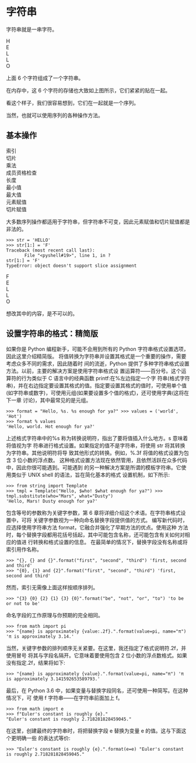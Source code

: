 # 字符串

字符串就是一串字符。

<div class="flex justify-start gap-1">
  <div class="bg-sky-800 w-8 h-8 rounded text-center">H</div>
  <div class="bg-sky-800 w-8 h-8 rounded text-center">E</div>
  <div class="bg-sky-800 w-8 h-8 rounded text-center">L</div>
  <div class="bg-sky-800 w-8 h-8 rounded text-center">L</div>
  <div class="bg-sky-800 w-8 h-8 rounded text-center">O</div>
</div>

上面 6 个字符组成了一个字符串。

在内存中，这 6 个字符的存储也大致如上图所示，它们紧紧的贴在一起。

看这个样子，我们很容易想到，它们在一起就是一个序列。

当然，也就可以使用序列的各种操作方法。

## 基本操作

<div class="flex justify-start gap-1">
  <div class="bg-cyan-800 w-10 h-8 rounded text-center">索引</div>
  <div class="bg-cyan-800 w-10 h-8 rounded text-center">切片</div>
  <div class="bg-cyan-800 w-10 h-8 rounded text-center">乘法</div>
  <div class="bg-cyan-800 w-28 h-8 rounded text-center">成员资格检查</div>
  <div class="bg-cyan-800 w-10 h-8 rounded text-center">长度</div>
  <div class="bg-cyan-800 w-14 h-8 rounded text-center">最小值</div>
  <div class="bg-cyan-800 w-14 h-8 rounded text-center">最大值</div>
  <div class="bg-red-900 w-20 h-8 rounded text-center">元素赋值</div>
  <div class="bg-red-900 w-20 h-8 rounded text-center">切片赋值</div>
</div>

大多数序列操作都适用于字符串，但字符串不可变，因此元素赋值和切片赋值都是非法的。

```python3
>>> str = 'HELLO'
>>> str[1:] = 'F'
Traceback (most recent call last):
       File "<pyshell#19>", line 1, in ?
str[1:] = 'F'
TypeError: object doesn't support slice assignment
```

<div class="flex justify-start gap-1">
  <div class="bg-red-800 w-8 h-8 rounded text-center">F</div>
  <div class="bg-sky-800 w-8 h-8 rounded text-center">E</div>
  <div class="bg-sky-800 w-8 h-8 rounded text-center">L</div>
  <div class="bg-sky-800 w-8 h-8 rounded text-center">L</div>
  <div class="bg-sky-800 w-8 h-8 rounded text-center">O</div>
</div>

想改其中的内容，是不可以的。

## 设置字符串的格式：精简版

如果你是 Python 编程新手，可能不会用到所有的 Python 字符串格式设置选项，因此这里介绍精简版。
将值转换为字符串并设置其格式是一个重要的操作，需要考虑众多不同的需求，因此随着时 间的流逝，Python 提供了多种字符串格式设置方法。以前，主要的解决方案是使用字符串格式设 置运算符——百分号。这个运算符的行为类似于 C 语言中的经典函数 printf:在%左边指定一个字 符串(格式字符串)，并在右边指定要设置其格式的值。指定要设置其格式的值时，可使用单个值(如字符串或数字)，可使用元组(如果要设置多个值的格式)，还可使用字典(这将在下一章 讨论)，其中最常见的是元组。

```python3
>>> format = "Hello, %s. %s enough for ya?" >>> values = ('world', 'Hot')
>>> format % values
'Hello, world. Hot enough for ya?'
```

上述格式字符串中的%s 称为转换说明符，指出了要将值插入什么地方。s 意味着将值视为字 符串进行格式设置。如果指定的值不是字符串，将使用 str 将其转换为字符串。其他说明符将导 致其他形式的转换。例如，%.3f 将值的格式设置为包含 3 位小数的浮点数。
这种格式设置方法现在依然管用，且依然活跃在众多代码中，因此你很可能遇到。可能遇到 的另一种解决方案是所谓的模板字符串。它使用类似于 UNIX shell 的语法，旨在简化基本的格式 设置机制，如下所示:

```python3
>>> from string import Template
>>> tmpl = Template("Hello, $who! $what enough for ya?") >>> tmpl.substitute(who="Mars", what="Dusty")
'Hello, Mars! Dusty enough for ya?'
```

包含等号的参数称为关键字参数，第 6 章将详细介绍这个术语。在字符串格式设置中，可将 关键字参数视为一种向命名替换字段提供值的方式。
编写新代码时，应选择使用字符串方法 format，它融合并强化了早期方法的优点。使用这种 方法时，每个替换字段都用花括号括起，其中可能包含名称，还可能包含有关如何对相应的值进 行转换和格式设置的信息。
在最简单的情况下，替换字段没有名称或将索引用作名称。

```python3
>>> "{}, {} and {}".format("first", "second", "third") 'first, second and third'
>>> "{0}, {1} and {2}".format("first", "second", "third") 'first, second and third'
```

然而，索引无需像上面这样按顺序排列。

```python3
>>> "{3} {0} {2} {1} {3} {0}".format("be", "not", "or", "to") 'to be or not to be'
```

命名字段的工作原理与你预期的完全相同。

```python3
>>> from math import pi
>>> "{name} is approximately {value:.2f}.".format(value=pi, name="π") 'π is approximately 3.14.'
```

当然，关键字参数的排列顺序无关紧要。在这里，我还指定了格式说明符.2f，并使用冒号 将其与字段名隔开。它意味着要使用包含 2 位小数的浮点数格式。如果没有指定.2f，结果将如下:

```python3
>>> "{name} is approximately {value}.".format(value=pi, name="π") 'π is approximately 3.141592653589793.'
```

最后，在 Python 3.6 中，如果变量与替换字段同名，还可使用一种简写。在这种情况下，可 使用 f 字符串——在字符串前面加上 f。

```python3
>>> from math import e
>>> f"Euler's constant is roughly {e}."
"Euler's constant is roughly 2.718281828459045."
```

在这里，创建最终的字符串时，将把替换字段 e 替换为变量 e 的值。这与下面这个更明确一些 的表达式等价:

```python3
>>> "Euler's constant is roughly {e}.".format(e=e) "Euler's constant is roughly 2.718281828459045."
```
